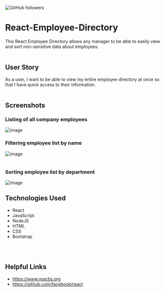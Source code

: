 ![GitHub followers](https://img.shields.io/github/followers/ianhooper613?label=Follow&style=social)
<br>

# React-Employee-Directory

This React Employee Directory allows any manager to be able to easily view and sort non-sensitive data about employees.  
<br>

## User Story

As a user, I want to be able to view my entire employee directory at once so that I have quick access to their information.  
<br>

## Screenshots

### Listing of all company employees

![image](https://user-images.githubusercontent.com/60622571/87232863-57904100-c390-11ea-94e6-ee1e3c532545.png)<br>

### Filtering employee list by name

![image](https://user-images.githubusercontent.com/60622571/87232886-86a6b280-c390-11ea-8b61-951d4610380b.png)<br>
<br> 


### Sorting employee list by department

![image](https://user-images.githubusercontent.com/60622571/87232897-9920ec00-c390-11ea-834f-a91573c7bfc0.png)
<br>

## Technologies Used
* React
* JavaScript
* NodeJS
* HTML
* CSS
* Bootstrap
<br>
<br>

## Helpful Links
* https://www.reactjs.org
* https://github.com/facebook/react